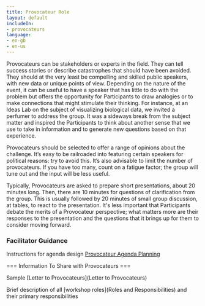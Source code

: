 ```yaml
---
title: Provocateur Role
layout: default
includeIn: 
- provocateurs
language:
- en-gb
- en-us
---
```

Provocateurs can be stakeholders or experts in the field. They can tell success stories or describe catastrophes that should have been avoided. They should at the very least be compelling and skilled public speakers, with new data or unique points of view. Depending on the nature of the event, it can be useful to have a speaker that has little to do with the problem but offers the opportunity for Participants to draw analogies or to make connections that might stimulate their thinking. For instance, at an Ideas Lab on the subject of visualizing biological data, we invited a perfumer to address the group. It was a sideways break from the subject matter and inspired the Participants to think about another sense that we use to take in information and to generate new questions based on that experience. 

Provocateurs should be selected to offer a range of opinions about the challenge. It’s easy to be railroaded into featuring certain speakers for political reasons: try to avoid this. It’s also advisable to limit the number of provocateurs. If you have too many, count on a fatigue factor; the group will tune out and the input will be less useful.

Typically, Provocateurs are asked to prepare short presentations, about 20 minutes long. Then, there are 10 minutes for questions of clarification from the group. This is usually followed by 20 minutes of small group discussion, at tables, to react to the presentation. It's less important that Participants debate the merits of a Provocateur perspective; what matters more are their responses to the presentation and the questions that it brings up for them to consider moving forward.

### Facilitator Guidance
Instructions for agenda design [Provocateur Agenda Planning](https://docs.google.com/document/d/1tv0AOfOtUeQUCO7sQXKr3xknYouIFqnoESQhbuYqvVY/edit )


=== Information To Share with Provocateurs ===

Sample [Letter to Provocateurs](Letter to Provocateurs)

Brief description of all [workshop roles](Roles and Responsibilities) and their primary responsibilities